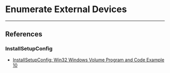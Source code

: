 # Enumerate External Devices

---
## References

### InstallSetupConfig

- [InstallSetupConfig: Win32 Windows Volume Program and Code Example 10](https://www.installsetupconfig.com/win32programming/windowsvolumeapis1_9.html)